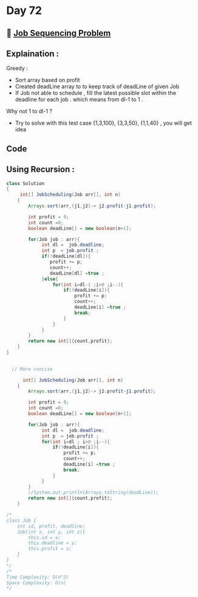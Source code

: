 # Day 72

## 🔗 [Job Sequencing Problem](https://www.geeksforgeeks.org/problems/job-sequencing-problem-1587115620/1)

## Explaination :
 Greedy : 
 - Sort array based on profit
 - Created deadLine array to to keep track of deadLine of given Job
 - If Job not able to schedule , fill the latest possible slot within the deadline for each job . which means from dl-1 to 1 .
 
  Why not 1 to dl-1 ? 
 - Try to solve with this test case {1,3,100}, {3,3,50}, {1,1,40} , you will get idea

## Code

## Using Recursion :

```java
class Solution
{
     int[] JobScheduling(Job arr[], int n)
    {
        Arrays.sort(arr,(j1,j2)-> j2.profit-j1.profit);

        int profit = 0;
        int count =0;
        boolean deadLine[] = new boolean[n+1];

        for(Job job : arr){
             int dl =  job.deadline;
             int p  = job.profit ;
             if(!deadLine[dl]){
                profit += p;
                count++;
                deadLine[dl] =true ;
             }else{
                 for(int i=dl-1 ;i>0 ;i--){
                     if(!deadLine[i]){
                         profit += p;
                         count++;
                         deadLine[i] =true ;
                         break;
                     }
                 }
             }
        }
        return new int[]{count,profit};
    }
}

  
  // More concise

      int[] JobScheduling(Job arr[], int n)
    {
        Arrays.sort(arr,(j1,j2)-> j2.profit-j1.profit);

        int profit = 0;
        int count =0;
        boolean deadLine[] = new boolean[n+1];

        for(Job job : arr){
             int dl =  job.deadline;
             int p  = job.profit ;
             for(int i=dl ; i>0 ;i--){
                 if(!deadLine[i]){
                     profit += p;
                     count++;
                     deadLine[i] =true ;
                     break;
                 }
             }
        }
        //System.out.println(Arrays.toString(deadLine));
        return new int[]{count,profit};
    }

/*
class Job {
    int id, profit, deadline;
    Job(int x, int y, int z){
        this.id = x;
        this.deadline = y;
        this.profit = z; 
    }
}
*/
/*
Time Complexity: O(n^2)
Space Complexity: O(n) 
*/
```